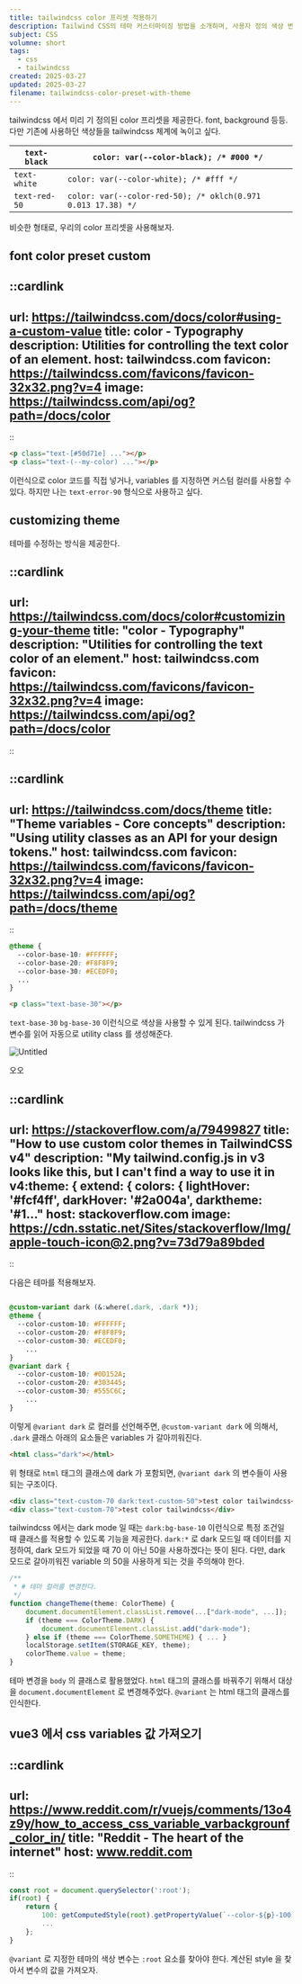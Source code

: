 ```yaml
---
title: tailwindcss color 프리셋 적용하기
description: Tailwind CSS의 테마 커스터마이징 방법을 소개하며, 사용자 정의 색상 변수를 설정하여 디자인을 개선하는 기술을 다룬다. 다양한 테마 설정과 CSS 변수 사용 사례를 통해 원하는 스타일을 구현하는 방법을 배울 수 있다.
subject: CSS
volumne: short
tags:
  - css
  - tailwindcss
created: 2025-03-27
updated: 2025-03-27
filename: tailwindcss-color-preset-with-theme
---
```


tailwindcss 에서 미리 기 정의된 color 프리셋을 제공한다. font, background 등등. 다만 기존에 사용하던 색상들을 tailwindcss 체계에 녹이고 싶다.

| `text-black`  | `color: var(--color-black); /* #000 */`                      |
| ------------- | ------------------------------------------------------------ |
| `text-white`  | `color: var(--color-white); /* #fff */`                      |
| `text-red-50` | `color: var(--color-red-50); /* oklch(0.971 0.013 17.38) */` |

비슷한 형태로, 우리의 color 프리셋을 사용해보자.

## font color preset custom

::cardlink
---
url: https://tailwindcss.com/docs/color#using-a-custom-value
title: color - Typography
description: Utilities for controlling the text color of an element.
host: tailwindcss.com
favicon: https://tailwindcss.com/favicons/favicon-32x32.png?v=4
image: https://tailwindcss.com/api/og?path=/docs/color
---
::

```html
<p class="text-[#50d71e] ..."></p>
<p class="text-(--my-color) ..."></p>
```

이런식으로 color 코드를 직접 넣거나, variables 를 지정하면 커스텀 컬러를 사용할 수 있다. 하지만 나는 `text-error-90` 형식으로 사용하고 싶다.

## customizing theme

테마를 수정하는 방식을 제공한다.

::cardlink
---
url: https://tailwindcss.com/docs/color#customizing-your-theme
title: "color - Typography"
description: "Utilities for controlling the text color of an element."
host: tailwindcss.com
favicon: https://tailwindcss.com/favicons/favicon-32x32.png?v=4
image: https://tailwindcss.com/api/og?path=/docs/color
---
::

::cardlink
---
url: https://tailwindcss.com/docs/theme
title: "Theme variables - Core concepts"
description: "Using utility classes as an API for your design tokens."
host: tailwindcss.com
favicon: https://tailwindcss.com/favicons/favicon-32x32.png?v=4
image: https://tailwindcss.com/api/og?path=/docs/theme
---
::

```css
@theme {
  --color-base-10: #FFFFFF;
  --color-base-20: #F8F8F9;
  --color-base-30: #ECEDF0;
  ...
}
```

```html
<p class="text-base-30"></p>
```

`text-base-30` `bg-base-30` 이런식으로 색상을 사용할 수 있게 된다. tailwindcss 가 변수를 읽어 자동으로 utility class 를 생성해준다.

![Untitled](img/tailwindcss-color-preset-with-theme/img.png)

오오 

::cardlink
---
url: https://stackoverflow.com/a/79499827
title: "How to use custom color themes in TailwindCSS v4"
description: "My tailwind.config.js in v3 looks like this, but I can't find a way to use it in v4:theme: {  extend: {    colors: {      lightHover: '#fcf4ff',      darkHover: '#2a004a',      darktheme: '#1..."
host: stackoverflow.com
image: https://cdn.sstatic.net/Sites/stackoverflow/Img/apple-touch-icon@2.png?v=73d79a89bded
---
::

다음은 테마를 적용해보자.

```css

@custom-variant dark (&:where(.dark, .dark *));
@theme {
  --color-custom-10: #FFFFFF;
  --color-custom-20: #F8F8F9;
  --color-custom-30: #ECEDF0;
	...
}
@variant dark {
  --color-custom-10: #0D152A;
  --color-custom-20: #303445;
  --color-custom-30: #555C6C;
	...
}
```

이렇게 `@variant dark` 로 컬러를 선언해주면, `@custom-variant dark` 에 의해서, `.dark` 클래스 아래의 요소들은 variables 가 갈아끼워진다. 

```html
<html class="dark"></html>
```

위 형태로 `html` 태그의 클래스에 dark 가 포함되면, `@variant dark` 의 변수들이 사용되는 구조이다.

```html
<div class="text-custom-70 dark:text-custom-50">test color tailwindcss</div>
<div class="text-custom-70">test color tailwindcss</div>
```

tailwindcss 에서는 dark mode 일 때는 `dark:bg-base-10` 이런식으로 특정 조건일 때 클래스를 적용할 수 있도록 기능을 제공한다.
`dark:*` 로 dark 모드일 때 데이터를 지정하여, dark 모드가 되었을 때 70 이 아닌 50을 사용하겠다는 뜻이 된다. 다만, dark 모드로 갈아끼워진 variable 의 50을 사용하게 되는 것을 주의해야 한다.

```ts
/**
 * # 테마 컬러를 변경한다.
 */
function changeTheme(theme: ColorTheme) {
	document.documentElement.classList.remove(...["dark-mode", ...]);
	if (theme === ColorTheme.DARK) {
		document.documentElement.classList.add("dark-mode");
	} else if (theme === ColorTheme.SOMETHEME) { ... }
	localStorage.setItem(STORAGE_KEY, theme);
	colorTheme.value = theme;
}
```

테마 변경을 `body` 의 클래스로 활용했었다. `html` 태그의 클래스를 바꿔주기 위해서 대상을 `document.documentElement` 로 변경해주었다. `@variant` 는 html 태그의 클래스를 인식한다.

## vue3 에서 css variables 값 가져오기

::cardlink
---
url: https://www.reddit.com/r/vuejs/comments/13o4z9y/how_to_access_css_variable_varbackgrounf_color_in/
title: "Reddit - The heart of the internet"
host: www.reddit.com
---
::

```ts
const root = document.querySelector(':root');
if(root) {
	return {
		100: getComputedStyle(root).getPropertyValue(`--color-${p}-100`),
		...
	};
} 
```

`@variant` 로 지정한 테마의 색상 변수는 `:root` 요소를 찾아야 한다. 계산된 style 을 찾아서 변수의 값을 가져오자.
